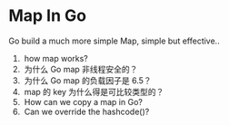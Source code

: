 # Map In Go

Go build a much more simple Map, simple but effective.. 

1. ​    how map works?
2. ​    为什么 Go map 非线程安全的？
3. ​    为什么 Go map 的负载因子是 6.5？
4. ​    map 的 key 为什么得是可比较类型的？
5. ​    How can we copy a map in Go?
6. ​    Can we override the hashcode()?